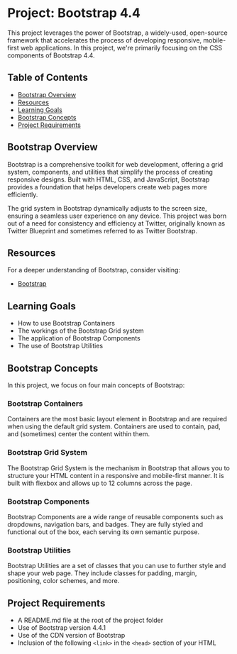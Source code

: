 # Project: Bootstrap 4.4

This project leverages the power of Bootstrap, a widely-used, open-source framework that accelerates the process of developing responsive, mobile-first web applications. In this project, we're primarily focusing on the CSS components of Bootstrap 4.4.

## Table of Contents
- [Bootstrap Overview](#bootstrap-overview)
- [Resources](#resources)
- [Learning Goals](#learning-goals)
- [Bootstrap Concepts](#bootstrap-concepts)
- [Project Requirements](#project-requirements)

## Bootstrap Overview

Bootstrap is a comprehensive toolkit for web development, offering a grid system, components, and utilities that simplify the process of creating responsive designs. Built with HTML, CSS, and JavaScript, Bootstrap provides a foundation that helps developers create web pages more efficiently.

The grid system in Bootstrap dynamically adjusts to the screen size, ensuring a seamless user experience on any device. This project was born out of a need for consistency and efficiency at Twitter, originally known as Twitter Blueprint and sometimes referred to as Twitter Bootstrap.

## Resources

For a deeper understanding of Bootstrap, consider visiting:

- [Bootstrap](https://getbootstrap.com/)

## Learning Goals

- How to use Bootstrap Containers
- The workings of the Bootstrap Grid system
- The application of Bootstrap Components
- The use of Bootstrap Utilities

## Bootstrap Concepts

In this project, we focus on four main concepts of Bootstrap:

### Bootstrap Containers
Containers are the most basic layout element in Bootstrap and are required when using the default grid system. Containers are used to contain, pad, and (sometimes) center the content within them.

### Bootstrap Grid System
The Bootstrap Grid System is the mechanism in Bootstrap that allows you to structure your HTML content in a responsive and mobile-first manner. It is built with flexbox and allows up to 12 columns across the page.

### Bootstrap Components
Bootstrap Components are a wide range of reusable components such as dropdowns, navigation bars, and badges. They are fully styled and functional out of the box, each serving its own semantic purpose.

### Bootstrap Utilities
Bootstrap Utilities are a set of classes that you can use to further style and shape your web page. They include classes for padding, margin, positioning, color schemes, and more.

## Project Requirements

- A README.md file at the root of the project folder
- Use of Bootstrap version 4.4.1
- Use of the CDN version of Bootstrap
- Inclusion of the following `<link>` in the `<head>` section of your HTML

